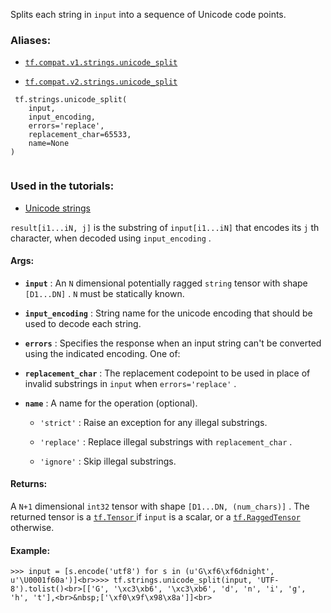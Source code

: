 Splits each string in  `input`  into a sequence of Unicode code points.



### Aliases:

- [ `tf.compat.v1.strings.unicode_split` ](/api_docs/python/tf/strings/unicode_split)

- [ `tf.compat.v2.strings.unicode_split` ](/api_docs/python/tf/strings/unicode_split)



```
 tf.strings.unicode_split(
    input,
    input_encoding,
    errors='replace',
    replacement_char=65533,
    name=None
)
 
```



### Used in the tutorials:

- [Unicode strings](https://tensorflow.google.cn/tutorials/load_data/unicode)

 `result[i1...iN, j]`  is the substring of  `input[i1...iN]`  that encodes its
 `j` th character, when decoded using  `input_encoding` .



#### Args:

- **`input`** : An  `N`  dimensional potentially ragged  `string`  tensor with shape
 `[D1...DN]` .   `N`  must be statically known.

- **`input_encoding`** : String name for the unicode encoding that should be used to
decode each string.

- **`errors`** : Specifies the response when an input string can't be converted
using the indicated encoding. One of:


- **`replacement_char`** : The replacement codepoint to be used in place of invalid
substrings in  `input`  when  `errors='replace'` .

- **`name`** : A name for the operation (optional).


    -  `'strict'` : Raise an exception for any illegal substrings.

    -  `'replace'` : Replace illegal substrings with  `replacement_char` .

    -  `'ignore'` : Skip illegal substrings.



#### Returns:
A  `N+1`  dimensional  `int32`  tensor with shape  `[D1...DN, (num_chars)]` .
The returned tensor is a [ `tf.Tensor` ](https://tensorflow.google.cn/api_docs/python/tf/Tensor) if  `input`  is a scalar, or a
[ `tf.RaggedTensor` ](https://tensorflow.google.cn/api_docs/python/tf/RaggedTensor) otherwise.



#### Example:

>
<devsite-code><pre class="" translate="no" dir="ltr" is-upgraded=""> `>>> input = [s.encode('utf8') for s in (u'G\xf6\xf6dnight', u'\U0001f60a')]<br>>>> tf.strings.unicode_split(input, 'UTF-8').tolist()<br>[['G', '\xc3\xb6', '\xc3\xb6', 'd', 'n', 'i', 'g', 'h', 't'],<br>&nbsp;['\xf0\x9f\x98\x8a']]<br>` </pre></devsite-code>
